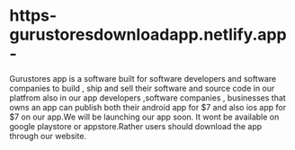 # https-gurustoresdownloadapp.netlify.app-
Gurustores app is a software built for software developers and software companies to build , ship and sell their software and source code in our platfrom also in our app developers ,software companies , businesses that owns an app can publish both their android app for $7 and also ios app for $7 on our app.We will be launching our app soon. It wont be available on google playstore or appstore.Rather users should download the app through our website.
